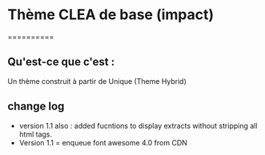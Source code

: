 # Thème CLEA de base (impact)
==========
## Qu'est-ce que c'est :
Un thème construit à partir de Unique (Theme Hybrid)

## change log
* version 1.1 also : added fucntions to display extracts without stripping all html tags. 
* Version 1.1 = enqueue font awesome 4.0 from CDN
